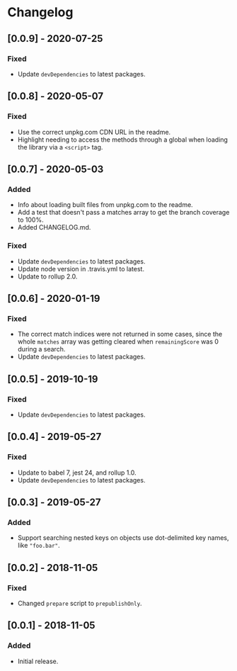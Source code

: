 # Changelog

## [0.0.9] - 2020-07-25

### Fixed

- Update `devDependencies` to latest packages.


## [0.0.8] - 2020-05-07

### Fixed

- Use the correct unpkg.com CDN URL in the readme.
- Highlight needing to access the methods through a global when loading the library via a `<script>` tag.  


## [0.0.7] - 2020-05-03

### Added

- Info about loading built files from unpkg.com to the readme.
- Add a test that doesn't pass a matches array to get the branch coverage to 100%.
- Added CHANGELOG.md.

### Fixed

- Update `devDependencies` to latest packages.
- Update node version in .travis.yml to latest.
- Update to rollup 2.0.


## [0.0.6] - 2020-01-19

### Fixed

- The correct match indices were not returned in some cases, since the whole `matches` array was getting cleared when `remainingScore` was 0 during a search.
- Update `devDependencies` to latest packages.


## [0.0.5] - 2019-10-19

### Fixed

- Update `devDependencies` to latest packages.


## [0.0.4] - 2019-05-27

### Fixed

- Update to babel 7, jest 24, and rollup 1.0.
- Update `devDependencies` to latest packages.


## [0.0.3] - 2019-05-27

### Added

- Support searching nested keys on objects use dot-delimited key names, like `"foo.bar"`.


## [0.0.2] - 2018-11-05

### Fixed

- Changed `prepare` script to `prepublishOnly`.


## [0.0.1] - 2018-11-05

### Added

- Initial release.
